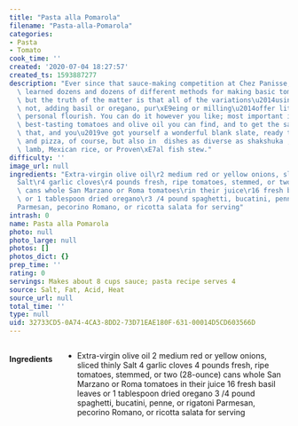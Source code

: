 ```yaml
---
title: "Pasta alla Pomarola"
filename: "Pasta-alla-Pomarola"
categories:
- Pasta
- Tomato
cook_time: ''
created: '2020-07-04 18:27:57'
created_ts: 1593887277
description: "Ever since that sauce-making competition at Chez Panisse, I\u2019ve\
  \ learned dozens and dozens of different methods for making basic tomato sauce,\
  \ but the truth of the matter is that all of the variations\u2014using onion or\
  \ not, adding basil or oregano, pur\xE9eing or milling\u2014offer little more than\
  \ personal flourish. You can do it however you like; most important is to use the\
  \ best-tasting tomatoes and olive oil you can find, and to get the salt right. Do\
  \ that, and you\u2019ve got yourself a wonderful blank slate, ready to use in pasta\
  \ and pizza, of course, but also in  dishes as diverse as shakshuka , braised Moroccan\
  \ lamb, Mexican rice, or Proven\xE7al fish stew."
difficulty: ''
image_url: null
ingredients: "Extra-virgin olive oil\r2 medium red or yellow onions, sliced thinly\r\
  Salt\r4 garlic cloves\r4 pounds fresh, ripe tomatoes, stemmed, or two (28-ounce)\
  \ cans whole San Marzano or Roma tomatoes\rin their juice\r16 fresh basil leaves\
  \ or 1 tablespoon dried oregano\r3 /4 pound spaghetti, bucatini, penne, or rigatoni\r\
  Parmesan, pecorino Romano, or ricotta salata for serving"
intrash: 0
name: Pasta alla Pomarola
photo: null
photo_large: null
photos: []
photos_dict: {}
prep_time: ''
rating: 0
servings: Makes about 8 cups sauce; pasta recipe serves 4
source: Salt, Fat, Acid, Heat
source_url: null
total_time: ''
type: null
uid: 32733CD5-0A74-4CA3-8DD2-73D71EAE180F-631-00014D5CD603566D
---
```

<div class="large-8 medium-7 columns" id="writeup">	</div><!-- #writeup -->
</div><!-- #row-one -->
<div class="row" id="row-two">	<div class="medium-4 small-5 columns"><h4 id="ingredients">Ingredients</h4><div class="box box-ingredients content"><ul>
<li>Extra-virgin olive oil
2 medium red or yellow onions, sliced thinly
Salt
4 garlic cloves
4 pounds fresh, ripe tomatoes, stemmed, or two (28-ounce) cans whole San Marzano or Roma tomatoes
in their juice
16 fresh basil leaves or 1 tablespoon dried oregano
3 /4 pound spaghetti, bucatini, penne, or rigatoni
Parmesan, pecorino Romano, or ricotta salata for serving</li>
</ul>
</div>	</div>	<div class="medium-6 small-7 columns">	</div>
